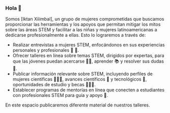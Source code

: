 ### Hola  👋

Somos [Iktan Xíiimbal], un grupo de mujeres comprometidas que buscamos proporcionar las herramientas y los apoyos que permitan mitigar los mitos sobre las áreas STEM y facilitar a las niñas y mujeres latinoamericanas a dedicarse profesionalmente a ellas. Esto lo lograremos a través de:

* Realizar entrevistas a mujeres STEM, enfocándonos en sus experiencias personales y profesionales 🔭 🌱.
* Ofrecer talleres en línea sobre temas STEM, dirigidos por expertas, para que las jóvenes puedan acercarse 🤝🏽, aprender 📚 y resolver sus dudas 💬.
* Publicar información relevante sobre STEM, incluyendo perfiles de mujeres científicas 👩🏽‍💻, avances científicos 🧬 y tecnológicos 📡, oportunidades de estudio y becas 👩🏽‍🏫.
* Establecer programas de mentorías en línea que conecten a estudiantes con profesionales STEM para guía y apoyo 🤗.

En este espacio publicaremos diferente material de nuestros talleres.

